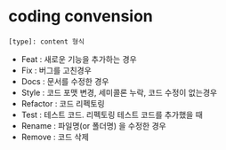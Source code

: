 # coding convension

`[type]: content 형식`

 - Feat : 새로운 기능을 추가하는 경우
 - Fix : 버그를 고친경우
 - Docs : 문서를 수정한 경우
 - Style : 코드 포맷 변경, 세미콜론 누락, 코드 수정이 없는경우
 - Refactor : 코드 리펙토링
 - Test : 테스트 코드. 리펙토링 테스트 코드를 추가했을 때
 - Rename : 파일명(or 폴더명) 을 수정한 경우
 - Remove : 코드 삭제
